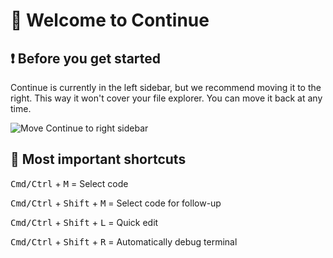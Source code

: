 # 👋 Welcome to Continue

## ❗️ Before you get started

Continue is currently in the left sidebar, but we recommend moving it to the right. This way it won't cover your file explorer. You can move it back at any time.

![Move Continue to right sidebar](./sidebar.gif)

## 🔑 Most important shortcuts

<kbd>Cmd/Ctrl</kbd> + <kbd>M</kbd> = Select code

<kbd>Cmd/Ctrl</kbd> + <kbd>Shift</kbd> + <kbd>M</kbd> = Select code for follow-up

<kbd>Cmd/Ctrl</kbd> + <kbd>Shift</kbd> + <kbd>L</kbd> = Quick edit

<kbd>Cmd/Ctrl</kbd> + <kbd>Shift</kbd> + <kbd>R</kbd> = Automatically debug terminal
